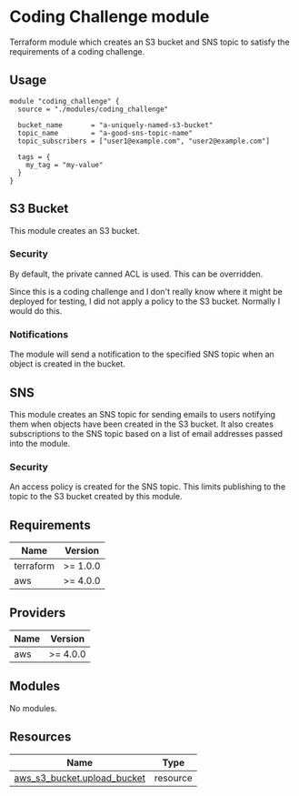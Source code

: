 # Coding Challenge module
Terraform module which creates an S3 bucket and SNS topic to satisfy the requirements of a coding challenge.

## Usage
```hcl
module "coding_challenge" {
  source = "./modules/coding_challenge"

  bucket_name       = "a-uniquely-named-s3-bucket"
  topic_name        = "a-good-sns-topic-name"
  topic_subscribers = ["user1@example.com", "user2@example.com"]

  tags = {
    my_tag = "my-value"
  }
}
```

## S3 Bucket
This module creates an S3 bucket.

### Security
By default, the private canned ACL is used.  This can be overridden.

Since this is a coding challenge and I don't really know where it might be deployed for testing, I did not apply a policy to the S3 bucket.  Normally I would do this.

### Notifications
The module will send a notification to the specified SNS topic when an object is created in the bucket.

## SNS
This module creates an SNS topic for sending emails to users notifying them when objects have been created in the S3 bucket.  It also creates subscriptions to the SNS topic based on a list of email addresses passed into the module.

### Security
An access policy is created for the SNS topic.  This limits publishing to the topic to the S3 bucket created by this module.

## Requirements
|Name     |Version |
|---------|--------| 
|terraform|>= 1.0.0|
|aws      |>= 4.0.0|

## Providers
|Name|Version |
|----|--------| 
|aws |>= 4.0.0|

## Modules
No modules.

## Resources
|Name|Type |
|----|---------|
|[aws_s3_bucket.upload_bucket](https://registry.terraform.io/providers/hashicorp/aws/latest/docs/resources/s3_bucket)|resource|